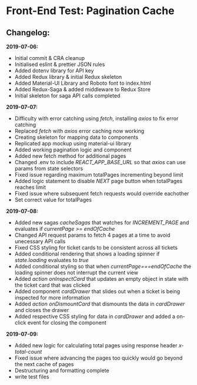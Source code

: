 Front-End Test: Pagination Cache
================================

Changelog:
----------
__2019-07-06:__
- Initial commit & CRA cleanup
- Initialised eslint & prettier JSON rules
- Added dotenv library for API key
- Added Redux library & initial Redux skeleton
- Added Material-UI Library and Roboto font to index.html
- Added Redux-Saga & added middleware to Redux Store
- Initial skeleton for saga API calls completed

__2019-07-07:__
- Difficulty with error catching using *fetch*, installing *axios* to fix error catching
- Replaced *fetch* with *axios* error caching now working
- Creating skeleton for mapping data to components
- Replicated app mockup using material-ui library
- Added working pagination logic and component
- Added new fetch method for additional pages
- Changed .env to include *REACT_APP_BASE_URL* so that *axios* can use params from state selectors
- Fixed issue regarding maximum totalPages incrementing beyond limit
- Added logic statement to disable *NEXT* page button when totalPages reaches limit
- Fixed issue where subsequent fetch requests would override eachother
- Set correct value for totalPages

**2019-07-08:**
- Added new sagas *cacheSagas* that watches for *INCREMENT_PAGE* and evaluates if *currentPage >= endOfCache*
- Changed API request params to fetch 4 pages at a time to avoid unecessary API calls
- Fixed CSS styling for ticket cards to be consistent across all tickets
- Added conditional rendering that shows a loading spinner if *state.loading* evaluates to *true*
- Added conditional styling so that when *currentPage===endOfCache* the loading spinner does not interrupt the current view
- Added *action onInspectCard* that updates an empty object in state with the ticket card that was clicked
- Added component *cardDrawer* that slides out when a ticket is being inspected for more information
- Added *action onDismountCard* that dismounts the data in *cardDrawer* and closes the drawer
- Added respective CSS styling for data in *cardDrawer* and added a on-click event for closing the component

__2019-07-09:__
- Added new logic for calculating total pages using response header *x-total-count*
- Fixed issue where advancing the pages too quickly would go beyond the next cache of pages
- Destructuring and formatting complete
- write test files

